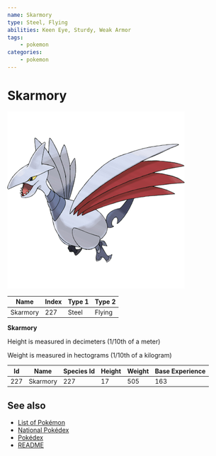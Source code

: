 ```yaml
---
name: Skarmory
type: Steel, Flying
abilities: Keen Eye, Sturdy, Weak Armor
tags:
    - pokemon
categories:
    - pokemon
---
```


# Skarmory


![Skarmory](images/227.png)

| **Name** | **Index** | **Type 1** | **Type 2** |
|----|----|----|----|
| Skarmory | 227 | Steel | Flying  |

**Skarmory** 


Height is measured in decimeters (1/10th of a meter)

Weight is measured in hectograms (1/10th of a kilogram)

| **Id** | **Name** | **Species Id** | **Height** | **Weight** | **Base Experience** |
|--------|----------|----------------|------------|------------|---------------------|
| 227 | Skarmory | 227 | 17 | 505 | 163 |


## See also

- [List of Pokémon](../pokemon.md)
- [National Pokédex](../national_pokedex.md)
- [Pokédex](../pokedex.md)
- [README](../README.md)
